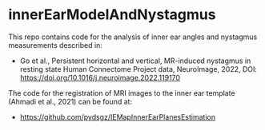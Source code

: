 # innerEarModelAndNystagmus
This repo contains code for the analysis of inner ear angles and nystagmus measurements described in:
- Go et al., Persistent horizontal and vertical, MR-induced nystagmus in resting state Human Connectome Project data, NeuroImage, 2022, DOI: https://doi.org/10.1016/j.neuroimage.2022.119170

The code for the registration of MRI images to the inner ear template (Ahmadi et al., 2021) can be found at:
- https://github.com/pydsgz/IEMapInnerEarPlanesEstimation  
